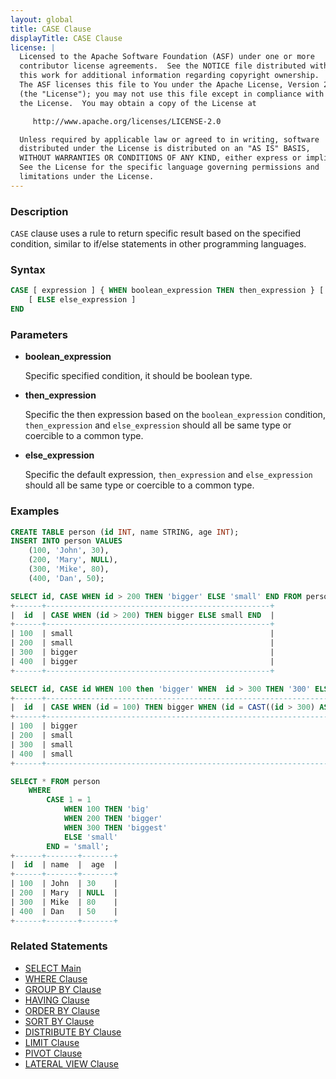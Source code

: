 ```yaml
---
layout: global
title: CASE Clause
displayTitle: CASE Clause
license: |
  Licensed to the Apache Software Foundation (ASF) under one or more
  contributor license agreements.  See the NOTICE file distributed with
  this work for additional information regarding copyright ownership.
  The ASF licenses this file to You under the Apache License, Version 2.0
  (the "License"); you may not use this file except in compliance with
  the License.  You may obtain a copy of the License at

     http://www.apache.org/licenses/LICENSE-2.0

  Unless required by applicable law or agreed to in writing, software
  distributed under the License is distributed on an "AS IS" BASIS,
  WITHOUT WARRANTIES OR CONDITIONS OF ANY KIND, either express or implied.
  See the License for the specific language governing permissions and
  limitations under the License.
---
```


### Description

`CASE` clause uses a rule to return specific result based on the specified condition, similar to if/else statements in other programming languages.

### Syntax

```sql
CASE [ expression ] { WHEN boolean_expression THEN then_expression } [ ... ]
    [ ELSE else_expression ]
END
```

### Parameters
    
* **boolean_expression**

    Specific specified condition, it should be boolean type.
    
* **then_expression**

    Specific the then expression based on the `boolean_expression` condition, `then_expression` and `else_expression` should all be same type or coercible to a common type.
    
* **else_expression**

    Specific the default expression, `then_expression` and `else_expression` should all be same type or coercible to a common type.
    
### Examples

```sql
CREATE TABLE person (id INT, name STRING, age INT);
INSERT INTO person VALUES
    (100, 'John', 30),
    (200, 'Mary', NULL),
    (300, 'Mike', 80),
    (400, 'Dan', 50);

SELECT id, CASE WHEN id > 200 THEN 'bigger' ELSE 'small' END FROM person;
+------+--------------------------------------------------+
|  id  | CASE WHEN (id > 200) THEN bigger ELSE small END  |
+------+--------------------------------------------------+
| 100  | small                                            |
| 200  | small                                            |
| 300  | bigger                                           |
| 400  | bigger                                           |
+------+--------------------------------------------------+

SELECT id, CASE id WHEN 100 then 'bigger' WHEN  id > 300 THEN '300' ELSE 'small' END FROM person;
+------+-----------------------------------------------------------------------------------------------+
|  id  | CASE WHEN (id = 100) THEN bigger WHEN (id = CAST((id > 300) AS INT)) THEN 300 ELSE small END  |
+------+-----------------------------------------------------------------------------------------------+
| 100  | bigger                                                                                        |
| 200  | small                                                                                         |
| 300  | small                                                                                         |
| 400  | small                                                                                         |
+------+-----------------------------------------------------------------------------------------------+

SELECT * FROM person
    WHERE 
        CASE 1 = 1 
            WHEN 100 THEN 'big' 
            WHEN 200 THEN 'bigger'
            WHEN 300 THEN 'biggest' 
            ELSE 'small'
        END = 'small';
+------+-------+-------+
|  id  | name  |  age  |
+------+-------+-------+
| 100  | John  | 30    |
| 200  | Mary  | NULL  |
| 300  | Mike  | 80    |
| 400  | Dan   | 50    |
+------+-------+-------+
```

### Related Statements

* [SELECT Main](sql-ref-syntax-qry-select.html)
* [WHERE Clause](sql-ref-syntax-qry-select-where.html)
* [GROUP BY Clause](sql-ref-syntax-qry-select-groupby.html)
* [HAVING Clause](sql-ref-syntax-qry-select-having.html)
* [ORDER BY Clause](sql-ref-syntax-qry-select-orderby.html)
* [SORT BY Clause](sql-ref-syntax-qry-select-sortby.html)
* [DISTRIBUTE BY Clause](sql-ref-syntax-qry-select-distribute-by.html)
* [LIMIT Clause](sql-ref-syntax-qry-select-limit.html)
* [PIVOT Clause](sql-ref-syntax-qry-select-pivot.html)
* [LATERAL VIEW Clause](sql-ref-syntax-qry-select-lateral-view.html)
